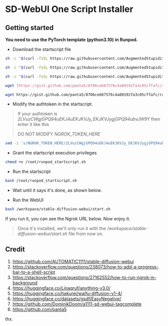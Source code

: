 # SD-WebUI One Script Installer

## Getting started

**You need to use the PyTorch template (python3.10) in Runpod.**

* Download the startscript file

```bash
sh -c "$(curl -fsSL https://raw.githubusercontent.com/AugmentedStupidity/Server-Setup/main/runpod_sd_webui_startscript.sh)"
```
```bash
sh -c "$(curl -fsSL https://raw.githubusercontent.com/AugmentedStupidity/Server-Setup/main/text-setup.sh)"
```
```bash
sh -c "$(curl -fsSL https://raw.githubusercontent.com/AugmentedStupidity/Server-Setup/main/text-setup-sudo.sh)"
```
```bash
wget [https://gist.github.com/panta5/8706ce687576c4a80192fa3c05cffafc/raw/runpod_sd_webui_startscript.sh](https://raw.githubusercontent.com/AugmentedStupidity/Server-Setup/main/runpod_sd_webui_startscript.sh) -O /root/runpod.sh && chmod +x /root/runpod.sh && sed -i 's/NGROK_TOKEN_HERE/blablabla/g' /root/runpod.sh && bash /root/runpod.sh
```

```bash
wget https://gist.github.com/panta5/8706ce687576c4a80192fa3c05cffafc/raw/runpod_sd_webui_startscript.sh -O /root/runpod_startscript.sh
```

* Modify the authtoken in the startscript.

> If your authtoken is *2LVuzCWgjGPQ94uEKJ4uEKJKVJy\_EKJKVJygjGPQ94ubvJW9Y* then enter it like this
>
> DO NOT MODIFY *NGROK_TOKEN_HERE*

```bash
sed -i 's/NGROK_TOKEN_HERE/2LVuzCWgjGPQ94uEKJ4uEKJKVJy_EKJKVJygjGPQ94ubvJW9Y/g' /root/runpod_startscript.sh
```

* Grant the startscript execution privileges

```bash
chmod +x /root/runpod_startscript.sh
```

* Run the startscript

```bash
bash /root/runpod_startscript.sh
```

* Wait until it says it's done, as shown below.



* Run the WebUI

```bash
bash /workspace/stable-diffusion-webui/start.sh
```

If you run it, you can see the Ngrok URL below.
Now enjoy it.

> Once it's installed, we'll only run it with the */workspace/stable-diffusion-webui/start.sh* file from now on.




## Credit

1. https://github.com/AUTOMATIC1111/stable-diffusion-webui
2. https://stackoverflow.com/questions/238073/how-to-add-a-progress-bar-to-a-shell-script
3. https://stackoverflow.com/questions/27162552/how-to-run-ngrok-in-background
4. https://huggingface.co/Linaqruf/anything-v3.0/
5. https://huggingface.co/hakurei/waifu-diffusion-v1-4/
6. https://huggingface.co/datasets/gsdf/EasyNegative/
7. https://github.com/DominikDoom/a1111-sd-webui-tagcomplete
8. https://github.com/panta5

thx.

